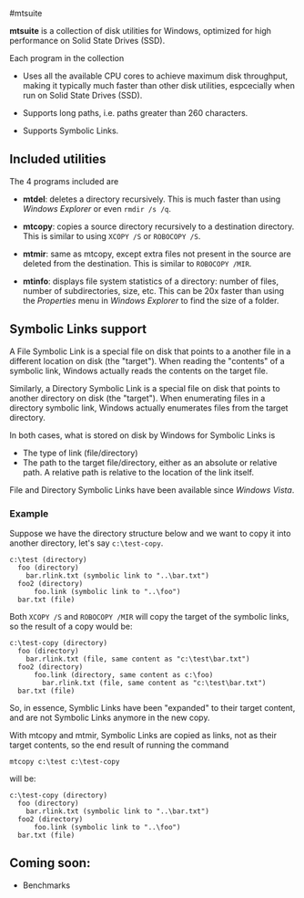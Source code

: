 #mtsuite

**mtsuite** is a collection of disk utilities for Windows, optimized for
high performance on Solid State Drives (SSD).

Each program in the collection

* Uses all the available CPU cores to achieve maximum disk throughput, making
  it typically much faster than other disk utilities, espcecially when run
  on Solid State Drives (SSD).

* Supports long paths, i.e. paths greater than 260 characters.

* Supports Symbolic Links.

## Included utilities

The 4 programs included are

* **mtdel**: deletes a directory recursively. This is much faster than
               using *Windows Explorer* or even `rmdir /s /q`.

* **mtcopy**: copies a source directory recursively to a destination
                directory. This is similar to using `XCOPY /S` or
                `ROBOCOPY /S`.

* **mtmir**: same as mtcopy, except extra files not present in the
               source are deleted from the destination. This is
               similar to `ROBOCOPY /MIR`.

* **mtinfo**: displays file system statistics of a directory: number
                of files, number of subdirectories, size, etc. This can
                be 20x faster than using the *Properties* menu 
                in *Windows Explorer* to find the size of a folder.

## Symbolic Links support

A File Symbolic Link is a special file on disk that points to a another
file in a different location on disk (the "target"). When reading the
"contents" of a symbolic link, Windows actually reads the contents on
the target file.

Similarly, a Directory Symbolic Link is a special file on disk that points
to another directory on disk (the "target"). When enumerating files
in a directory symbolic link, Windows actually enumerates files from
the target directory.

In both cases, what is stored on disk by Windows for Symbolic Links is

* The type of link (file/directory)
* The path to the target file/directory, either as an absolute or relative
  path. A relative path is relative to the location of the link itself.

File and Directory Symbolic Links have been available since *Windows Vista*.

### Example

Suppose we have the directory structure below and we want to copy it
into another directory, let's say `c:\test-copy`.

```
c:\test (directory)
  foo (directory)
    bar.rlink.txt (symbolic link to "..\bar.txt")
  foo2 (directory)
      foo.link (symbolic link to "..\foo")
  bar.txt (file)
```

Both `XCOPY /S` and `ROBOCOPY /MIR` will copy the target of the symbolic
links, so the result of a copy would be:

```
c:\test-copy (directory)
  foo (directory)
    bar.rlink.txt (file, same content as "c:\test\bar.txt")
  foo2 (directory)
      foo.link (directory, same content as c:\foo)
        bar.rlink.txt (file, same content as "c:\test\bar.txt")
  bar.txt (file)
```

So, in essence, Symblic Links have been "expanded" to their target
content, and are not Symbolic Links anymore in the new copy.

With mtcopy and mtmir, Symbolic Links are copied as links, not as
their target contents, so the end result of running the command

```
mtcopy c:\test c:\test-copy
```

will be:

```
c:\test-copy (directory)
  foo (directory)
    bar.rlink.txt (symbolic link to "..\bar.txt")
  foo2 (directory)
      foo.link (symbolic link to "..\foo")
  bar.txt (file)
```


## Coming soon:

* Benchmarks
